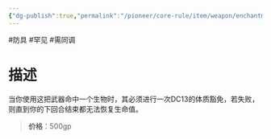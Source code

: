 ```yaml
---
{"dg-publish":true,"permalink":"/pioneer/core-rule/item/weapon/enchantment/uncommon/e/"}
---
```


#防具 #罕见 #需同调 
# 描述
当你使用这把武器命中一个生物时，其必须进行一次DC13的体质豁免，若失败，则直到你的下回合结束都无法恢复生命值。

>**价格**：500gp